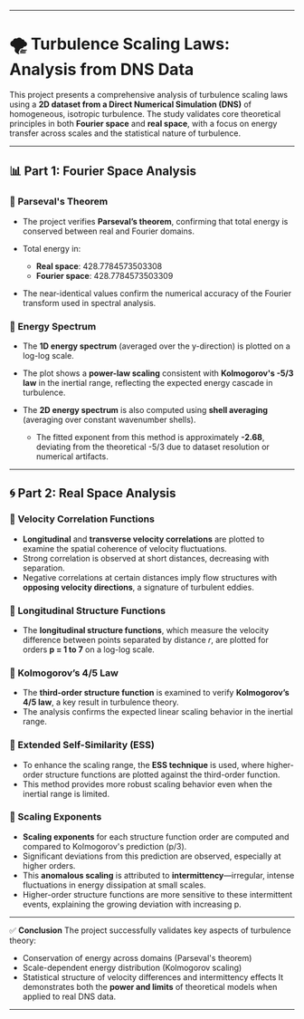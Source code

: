 
---

# 🌪️ Turbulence Scaling Laws: Analysis from DNS Data

This project presents a comprehensive analysis of turbulence scaling laws using a **2D dataset from a Direct Numerical Simulation (DNS)** of homogeneous, isotropic turbulence. The study validates core theoretical principles in both **Fourier space** and **real space**, with a focus on energy transfer across scales and the statistical nature of turbulence.

---

## 📊 Part 1: Fourier Space Analysis

### 🔹 Parseval's Theorem

* The project verifies **Parseval’s theorem**, confirming that total energy is conserved between real and Fourier domains.
* Total energy in:

  * **Real space**: 428.7784573503308
  * **Fourier space**: 428.7784573503309
* The near-identical values confirm the numerical accuracy of the Fourier transform used in spectral analysis.

### 🔹 Energy Spectrum

* The **1D energy spectrum** (averaged over the y-direction) is plotted on a log-log scale.
* The plot shows a **power-law scaling** consistent with **Kolmogorov's -5/3 law** in the inertial range, reflecting the expected energy cascade in turbulence.
* The **2D energy spectrum** is also computed using **shell averaging** (averaging over constant wavenumber shells).

  * The fitted exponent from this method is approximately **-2.68**, deviating from the theoretical -5/3 due to dataset resolution or numerical artifacts.

---

## 🌀 Part 2: Real Space Analysis

### 🔹 Velocity Correlation Functions

* **Longitudinal** and **transverse velocity correlations** are plotted to examine the spatial coherence of velocity fluctuations.
* Strong correlation is observed at short distances, decreasing with separation.
* Negative correlations at certain distances imply flow structures with **opposing velocity directions**, a signature of turbulent eddies.

### 🔹 Longitudinal Structure Functions

* The **longitudinal structure functions**, which measure the velocity difference between points separated by distance *r*, are plotted for orders **p = 1 to 7** on a log-log scale.

### 🔹 Kolmogorov’s 4/5 Law

* The **third-order structure function** is examined to verify **Kolmogorov’s 4/5 law**, a key result in turbulence theory.
* The analysis confirms the expected linear scaling behavior in the inertial range.

### 🔹 Extended Self-Similarity (ESS)

* To enhance the scaling range, the **ESS technique** is used, where higher-order structure functions are plotted against the third-order function.
* This method provides more robust scaling behavior even when the inertial range is limited.

### 🔹 Scaling Exponents

* **Scaling exponents** for each structure function order are computed and compared to Kolmogorov's prediction (p/3).
* Significant deviations from this prediction are observed, especially at higher orders.
* This **anomalous scaling** is attributed to **intermittency**—irregular, intense fluctuations in energy dissipation at small scales.
* Higher-order structure functions are more sensitive to these intermittent events, explaining the growing deviation with increasing p.

---

✅ **Conclusion**
The project successfully validates key aspects of turbulence theory:

* Conservation of energy across domains (Parseval's theorem)
* Scale-dependent energy distribution (Kolmogorov scaling)
* Statistical structure of velocity differences and intermittency effects
  It demonstrates both the **power and limits** of theoretical models when applied to real DNS data.

---


